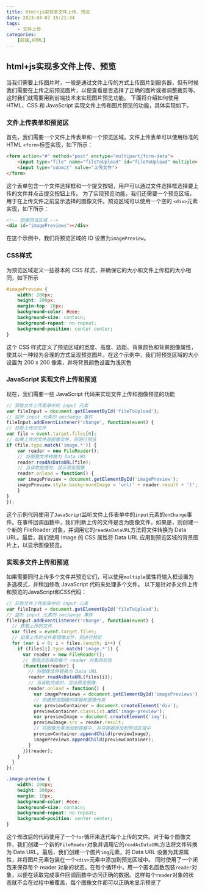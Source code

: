 ```yaml
---
title: html+js实现多文件上传、预览
date: 2023-04-07 15:21:34
tags: 
	- 文件上传
categories: 
	[前端,HTML]
---
```


## html+js实现多文件上传、预览

当我们需要上传图片时，一般是通过文件上传的方式上传图片到服务器，但有时候我们需要在上传之前预览图片，以便查看是否选择了正确的图片或者调整裁剪等。这时我们就需要用到前端技术来实现图片预览功能。
下面将介绍如何使用 HTML、CSS 和 JavaScript 实现文件上传和图片预览的功能，具体实现如下。

### 文件上传表单和预览区

首先，我们需要一个文件上传表单和一个预览区域。文件上传表单可以使用标准的 HTML `<form>`标签实现，如下所示：

```Html
<form action="#" method="post" enctype="multipart/form-data">
    <input type="file" name="fileToUpload" id="fileToUpload" multiple>
    <input type="submit" value="上传文件">
</form>
```

这个表单包含一个文件选择框和一个提交按钮，用户可以通过文件选择框选择要上传的文件并点击提交按钮上传。
为了实现预览功能，我们还需要一个预览区域，用于在上传文件之前显示选择的图像文件。预览区域可以使用一个空的 `<div>`元素实现，如下所示：

```Html
<!-- 图像预览区域 -->
<div id="imagePreviews"></div>
```

在这个示例中，我们将预览区域的 ID 设置为`imagePreview`。

### CSS样式

为预览区域定义一些基本的 CSS 样式，并确保它的大小和文件上传框的大小相同，如下所示

```Css
#imagePreview {
    width: 200px;
    height: 200px;
    margin-top: 20px;
    background-color: #eee;
    background-size: contain;
    background-repeat: no-repeat;
    background-position: center center;
}
```

这个 CSS 样式定义了预览区域的宽度、高度、边距、背景颜色和背景图像属性，使其以一种较为合理的方式呈现预览图片。在这个示例中，我们将预览区域的大小设置为 200 x 200 像素，并将背景颜色设置为浅灰色

### JavaScript 实现文件上传和预览

现在，我们需要一些 JavaScript 代码来实现文件上传和图像预览的功能

```JavaScript
// 获取文件上传表单中的 input 元素
var fileInput = document.getElementById('fileToUpload');
// 监听 input 元素的 onchange 事件
fileInput.addEventListener('change', function(event) {
// 获取上传的文件
var file = event.target.files[0];
// 如果上传的文件是图像文件，则进行预览
if (file.type.match('image.*')) {
    var reader = new FileReader();
    // 将图像文件转换为 Data URL
    reader.readAsDataURL(file);
    // 当读取完成时，显示预览图像
    reader.onload = function() {
    var imagePreview = document.getElementById('imagePreview');
    imagePreview.style.backgroundImage = 'url(' + reader.result + ')';
    }
}
});
```

这个示例代码使用了`JavaScript`监听文件上传表单中的`input`元素的`onChange`事件。在事件回调函数中，我们判断上传的文件是否为图像文件，如果是，则创建一个新的 FileReader 对象，并调用它的`readAsDataURL`方法将文件转换为 Data URL。最后，我们使用 Image 的 CSS 属性将 Data URL 应用到预览区域的背景图片上，以显示图像预览。

### 实现多文件上传和预览

如果需要同时上传多个文件并预览它们，可以使用`multiple`属性将输入框设置为多选模式，并稍加修改 JavaScript 代码来处理多个文件。
以下是针对多文件上传和预览的JavaScript和CSS代码：

```JavaScript
// 获取文件上传表单中的 input 元素
var fileInput = document.getElementById('fileToUpload');
// 监听 input 元素的 onchange 事件
fileInput.addEventListener('change', function(event) {
  // 获取上传的文件
  var files = event.target.files;
  // 如果上传的文件是图像文件，则进行预览
  for (var i = 0; i < files.length; i++) {
    if (files[i].type.match('image.*')) {
      var reader = new FileReader();
      // 使用闭包保存每个 reader 对象的状态
      (function(reader) {
        // 将图像文件转换为 Data URL
        reader.readAsDataURL(files[i]);
        // 当读取完成时，显示预览图像
        reader.onload = function() {
          var imagePreviews = document.getElementById('imagePreviews');
          // 创建预览图像的容器和图像元素
          var previewContainer = document.createElement('div');
          previewContainer.classList.add('image-preview');
          var previewImage = document.createElement('img');
          previewImage.src = reader.result;
          // 将图像元素添加到容器中，并将容器添加到预览区域中
          previewContainer.appendChild(previewImage);
          imagePreviews.appendChild(previewContainer);
        }
      })(reader);
    }
  }
});
```

```Css
.image-preview {
    width: 200px;
    height: 200px;
    margin: 10px;
    background-color: #eee;
    background-size: contain;
    background-repeat: no-repeat;
    background-position: center center;
}
```

这个修改后的代码使用了一个`for`循环来迭代每个上传的文件。对于每个图像文件，我们创建一个新的`FileReader`对象并调用它的`readAsDataURL`方法将文件转换为 Data URL。最后，我们创建一个图片`img`元素，将 Data URL 设置为其源属性，并将图片元素包装在一个`<div>`元素中添加到预览区域中。
同时使用了一个闭包来保存每个 reader 对象的状态。在每个循环中，用一个匿名函数包装`reader`对象，以便在读取完成事件回调函数中访问正确的数据。这样每个`reader`对象的状态就不会在过程中被覆盖，每个图像文件都可以正确地显示预览了
